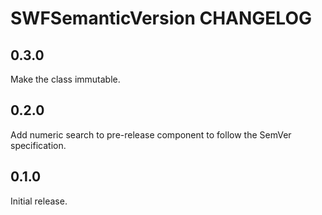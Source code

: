 # SWFSemanticVersion CHANGELOG

## 0.3.0

Make the class immutable.

## 0.2.0

Add numeric search to pre-release component to follow the SemVer specification.

## 0.1.0

Initial release.
